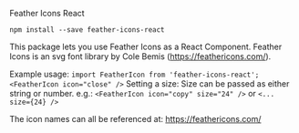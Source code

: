 Feather Icons React

`npm install --save feather-icons-react`

This package lets you use Feather Icons as a React Component.
Feather Icons is an svg font library by Cole Bemis (https://feathericons.com/).

Example usage:
`import FeatherIcon from 'feather-icons-react';`
`<FeatherIcon icon="close" />`
Setting a size:
Size can be passed as either string or number. 
e.g.: `<FeatherIcon icon="copy" size="24" />` or `<... size={24} />`

The icon names can all be referenced at: https://feathericons.com/
